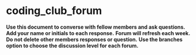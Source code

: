 # coding_club_forum
**Use this document to converse with fellow members and ask questions.**
**Add your name or initials to each response.**
**Forum will refresh each week.**
**Do not delete other members responses or question.**
**Use the branches option to choose the discussion level for each forum.**
